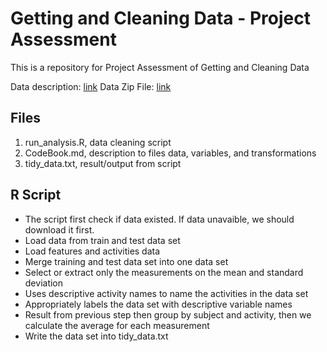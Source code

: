# Getting and Cleaning Data - Project Assessment

This is a repository for Project Assessment of Getting and Cleaning Data

Data description: [link](http://archive.ics.uci.edu/ml/datasets/Human+Activity+Recognition+Using+Smartphones)
Data Zip File: [link](https://d396qusza40orc.cloudfront.net/getdata%2Fprojectfiles%2FUCI%20HAR%20Dataset.zip)

## Files
1. run_analysis.R, data cleaning script
2. CodeBook.md, description to files data, variables, and transformations
3. tidy_data.txt, result/output from script 


## R Script
- The script first check if data existed. If data unavaible, we should download it first.
- Load data from train and test data set
- Load features and activities data
- Merge training and test data set into one data set
- Select or extract only the measurements on the mean and standard deviation
- Uses descriptive activity names to name the activities in the data set
- Appropriately labels the data set with descriptive variable names
- Result from previous step then group by subject and activity, then we calculate the average for each measurement
- Write the data set into tidy_data.txt